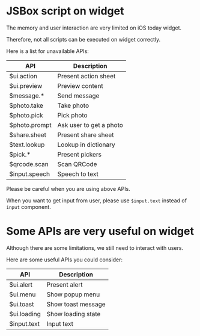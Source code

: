 # JSBox script on widget

The memory and user interaction are very limited on iOS today widget.

Therefore, not all scripts can be executed on widget correctly.

Here is a list for unavailable APIs:

API | Description
---|---
$ui.action | Present action sheet
$ui.preview | Preview content
$message.* | Send message
$photo.take | Take photo
$photo.pick | Pick photo
$photo.prompt | Ask user to get a photo
$share.sheet | Present share sheet
$text.lookup | Lookup in dictionary
$pick.* | Present pickers
$qrcode.scan | Scan QRCode
$input.speech | Speech to text

Please be careful when you are using above APIs.

When you want to get input from user, please use `$input.text` instead of `input` component.

# Some APIs are very useful on widget

Although there are some limitations, we still need to interact with users.

Here are some useful APIs you could consider:

API | Description
---|---
$ui.alert | Present alert
$ui.menu | Show popup menu
$ui.toast | Show toast message
$ui.loading | Show loading state
$input.text | Input text
